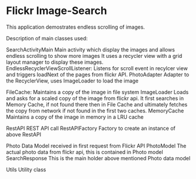 # Flickr Image-Search

This application demostrates endless scrolling of images. 

Description of main classes used:

SearchActivityMain
   Main activity which display the images and allows endless scrolling to show more images
   It uses a recycler view with a grid layout manager to display these images.
EndlessRecyclerViewScrollListener: 
   Listens for scroll event in recylcer view and triggers loadNext of the pages from flickr API.
PhotoAdapter
   Adapter to the RecyclerView, uses ImageLoader to load the image

FileCache:
   Maintains a copy of the image in file system
ImageLoader
   Loads and asks for a scaled copy of the image from flickr api. It first searches in Memory Cache,
   if not found there then in File Cache and ultimately fetches the copy from network if not found
   in the first two caches.
MemoryCache
   Maintains a copy of the image in memory in a LRU cache

RestAPI
   REST API call
RestAPIFactory
   Factory to create an instance of above RestAPI


Photo
   Data Model received in first request from Flickr API
PhotoModel
   The actual photo data from flickr api, this is contained in Photo model
SearchResponse
   This is the main holder above mentioned Photo data model

Utils
   Utility class

